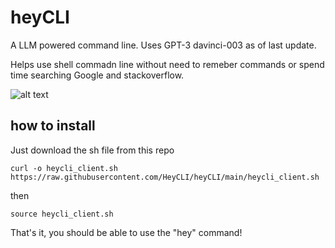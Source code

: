 # heyCLI

A LLM powered command line. Uses GPT-3 davinci-003 as of last update. 

Helps use shell commadn line without need to remeber commands or spend time searching Google and stackoverflow.

![alt text](https://s3.gifyu.com/images/demo_heycli-1f3c3551229eadfa6.gif)

## how to install

Just download the sh file from this repo 

```
curl -o heycli_client.sh https://raw.githubusercontent.com/HeyCLI/heyCLI/main/heycli_client.sh
```

then 

```
source heycli_client.sh
```

That's it, you should be able to use the "hey" command!
